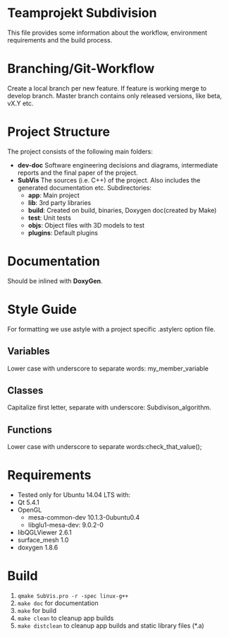 # Teamprojekt Subdivision

This file provides some information about the workflow, environment requirements and the build process.

# Branching/Git-Workflow

Create a local branch per new feature. If feature is working merge to develop branch. Master branch contains only released versions, like beta, vX.Y etc.

# Project Structure

The project consists of the following main folders:

- **dev-doc** Software engineering decisions and diagrams, intermediate reports and the final paper of the project.
- **SubVis** The sources (i.e. C++) of the project. Also includes the generated documentation etc. Subdirectories:
  - **app**: Main project
  - **lib**: 3rd party libraries
  - **build**: Created on build, binaries, Doxygen doc(created by Make)
  - **test**: Unit tests
  - **objs**: Object files with 3D models to test
  - **plugins**: Default plugins

# Documentation

Should be inlined with **DoxyGen**.

# Style Guide

For formatting we use astyle with a project specific .astylerc option file.

## Variables

Lower case with underscore to separate words: my_member_variable

## Classes

Capitalize first letter, separate with underscore: Subdivison_algorithm.

## Functions

Lower case with underscore to separate words:check_that_value();

# Requirements

- Tested only for Ubuntu 14.04 LTS with:
- Qt 5.4.1
- OpenGL 
  - mesa-common-dev 10.1.3-0ubuntu0.4
  - libglu1-mesa-dev: 9.0.2-0
- libQGLViewer 2.6.1
- surface_mesh 1.0
- doxygen 1.8.6

# Build

1. `qmake SubVis.pro -r -spec linux-g++`
2. `make doc` for documentation 
3. `make` for build
4. `make clean` to cleanup app builds
5. `make distclean` to cleanup app builds and static library files (*.a)
